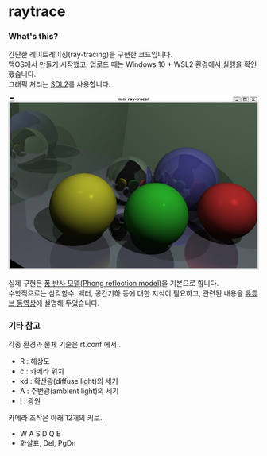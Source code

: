 # raytrace

### What's this?

간단한 레이트레이싱(ray-tracing)을 구현한 코드입니다. \
맥OS에서 만들기 시작했고, 업로드 때는 Windows 10 + WSL2 환경에서 실행을 확인했습니다. \
그래픽 처리는 [SDL2](https://www.libsdl.org/)를 사용합니다.

![](images/raytrace-samplerun.png)

실제 구현은 [퐁 반사 모델(Phong reflection model)](https://en.wikipedia.org/wiki/Phong_reflection_model)을 기본으로 합니다. \
수학적으로는 삼각함수, 벡터, 공간기하 등에 대한 지식이 필요하고, 관련된 내용을 [유튜브 동영상](https://www.youtube.com/@music-reboot/playlists)에 설명해 두었습니다.

### 기타 참고

각종 환경과 물체 기술은 rt.conf 에서..

- R : 해상도
- c : 카메라 위치
- kd : 확산광(diffuse light)의 세기
- A : 주변광(ambient light)의 세기
- l : 광원

카메라 조작은 아래 12개의 키로..

- W A S D Q E
- 화살표, Del, PgDn

